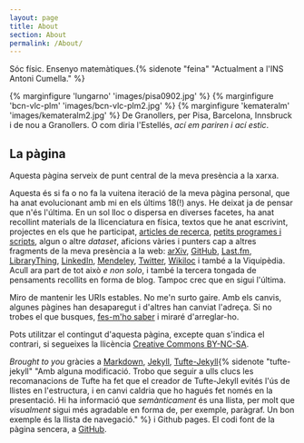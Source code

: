 ```yaml
---
layout: page
title: About
section: About
permalink: /About/
---
```


Sóc físic. Ensenyo matemàtiques.{% sidenote "feina" "Actualment a l'INS Antoni Cumella." %}

{% marginfigure 'lungarno' 'images/pisa0902.jpg' %}
{% marginfigure 'bcn-vlc-plm' 'images/bcn-vlc-plm2.jpg' %}
{% marginfigure 'kemateralm' 'images/kemateralm2.jpg' %}
De Granollers, per Pisa, Barcelona, Innsbruck i de nou a Granollers. O com
diria l'Estellés, _ací em pariren i ací estic_.

## La pàgina

Aquesta pàgina serveix de punt central de la meva presència a la xarxa.

Aquesta és si fa o no fa la vuitena iteració de la meva pàgina personal, que
ha anat evolucionant amb mi en els últims 18(!) anys. He deixat ja de pensar
que n'és l'última. En un sol lloc o dispersa en diverses facetes, ha anat
recollint materials de la llicenciatura en física, textos que he anat
escrivint, projectes en els que he participat, [articles de
recerca](/Research/Publicacions), [petits
programes i scripts](/Code/), algun o altre _dataset_, aficions vàries i punters cap a
altres fragments de la meva presència a la web:
[arXiv](http://arxiv.org/a/cuquet_m_1),
[GitHub](https://github.com/mcuquet),
[Last.fm](http://www.last.fm/user/nilvar/),
[LibraryThing](http://cat.librarything.com/profile/mcuquet/),
[LinkedIn](http://www.linkedin.com/in/mcuquet/),
[Mendeley](http://www.mendeley.com/profiles/marti-cuquet/),
[Twitter](https://twitter.com/mcuquet),
[Wikiloc](http://ca.wikiloc.com/wikiloc/user.do?name=mcuquet)
i també a la Viquipèdia.
Acull ara part de tot això _e non solo_, i també la tercera tongada de
pensaments recollits en forma de blog. Tampoc crec que en sigui l'última.

Miro de mantenir les URIs estables. No me'n surto gaire. Amb els canvis,
algunes pàgines han desaparegut i d'altres han canviat l'adreça. Si no trobes
el que busques, [fes-m'ho saber]({{site.baseurl}}/Contact) i miraré
d'arreglar-ho.

Pots utilitzar el contingut d'aquesta pàgina, excepte quan s'indica el
contrari, si segueixes la llicència [Creative Commons
BY-NC-SA](https://creativecommons.org/licenses/by-nc-sa/4.0/).

_Brought to you_ gràcies a [Markdown](https://ca.wikipedia.org/wiki/Markdown),
[Jekyll](http://jekyllrb.com),
[Tufte-Jekyll](https://github.com/clayh53/tufte-jekyll){% sidenote "tufte-jekyll" "Amb alguna modificació. Trobo que seguir a ulls clucs les recomanacions de Tufte ha fet que el creador de Tufte-Jekyll evités l'ús de llistes en l'estructura, i en canvi caldria que ho hagués fet només en la presentació. Hi ha informació que _semànticament_ és una llista, per molt que _visualment_ sigui més agradable en forma de, per exemple, paràgraf. Un bon exemple és la llista de navegació." %} i Github pages.
El codi font de la pàgina sencera, a
[GitHub](https://github.com/mcuquet/mcuquet.github.io).
